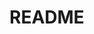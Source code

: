 # README

<!-- TODO: GitHub: Create a self-contained command line tool or a set of scripts scripts that can be used in developer machines and build agents -->
<!-- TODO: GitHub: Primary use case is reporting (maybe PowerShell, Bash, Python) -->
<!-- TODO: GitHub: Secondary use case is automation via DSC (maybe terraform, Go, CSharp) -->

<!-- External Links -->
[github-rest-openapi]: https://github.com/github/rest-api-description "GitHub REST API - OpenAPI"
[github-rest-docs]: https://docs.github.com/en/rest "GitHub REST API - Documentation"
[github-rest-libraries]: https://docs.github.com/en/rest/overview/libraries "Oktokit - GitHub REST libraries"
[github-octokit-net]: https://github.com/octokit/octokit.net "GitHub Octokit.NET"
[github-terraform-provider]: https://registry.terraform.io/providers/integrations/github/latest/docs "GitHub Provider"
